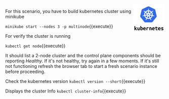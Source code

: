 <img align="right" src="./assets/k8s-logo.png" width="100">

For this scenario, you have to build kubernetes cluster using minikube


`minikube start --nodes 3 -p multinode`{{execute}}


For verify the cluster is running

`kubectl get node`{{execute}}

It should list a 2-node cluster and the control plane components should be reporting _Healthy_. If it's not healthy, try again in a few moments. If it's still not functioning refresh the browser tab to start a fresh scenario instance before proceeding.


Check the kubernetes version
`kubectl version --short`{{execute}}


Displays the cluster Info
`kubectl cluster-info`{{execute}}